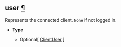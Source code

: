 ## user [¶](https://discordpy.readthedocs.io/en/stable/api.html#discord.Client.user)
Represents the connected client. `None` if not logged in.

- **Type**

	- Optional[ [ClientUser](discord/Discord%20Models/ClientUser/ClientUser) ]

